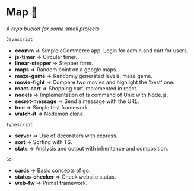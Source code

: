 # Map 📍

*A repo bucket for some small projects.*

`Javascript`

- **ecomm** => Simple eCommerce app. Login for admin and cart for users.
- **js-timer** => Circular timer.
- **linear-stepper** => Stepper form.
- **maps** => Random point on a google maps.
- **maze-game** => Randomly generated levels, maze game.
- **movie-fight** => Compare two movies and highlight the 'best' one.
- **react-cart** => Shopping cart implemented in react.
- **nodels** => Implementation of ls command of Unix with Node.js.
- **secret-message** => Send a message with the URL.
- **tme** => Simple test framework.
- **watch-it** => Nodemon clone.

`Typescript`

- **server** => Use of decorators with express.
- **sort** => Sorting with TS.
- **stats** => Analysis and output with inheritance and composition.

`Go`

- **cards** => Basic concepts of go.
- **status-checker** => Check website status.
- **web-fw** => Primal framework.

